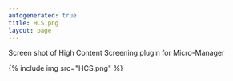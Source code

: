 ```yaml
---
autogenerated: true
title: HCS.png
layout: page
---
```


Screen shot of High Content Screening plugin for Micro-Manager

{% include img src="HCS.png" %}

